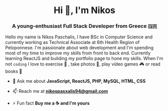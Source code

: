 <h1 align="center">Hi 👋, I'm Nikos</h1>
<h3 align="center">A young-enthusiast Full Stack Developer from Greece 🇬🇷</h3>
<p>Hello my name is Nikos Paschalis, I have BSc in Computer Science and currently working as Technical Associate at 6th Health Region of Peloponnese. I'm passionate about web development and I'm spending most of my time to improve my skills from front to back end. Currently learning ReactJS and building my portfolio page to hone my skills. When I'm not <code>coding</code> I love to exercise 🚴 , take photos 📸, play video games 🎮 or read books 📖</p>

- 💬 Ask me about **JavaScript, ReactJS, PHP, MySQL, HTML, CSS**

- 📫 Reach me at **nikospasxalis94@gmail.com**

- ⚡ Fun fact **Buy me a ☕️ and I'm yours**

